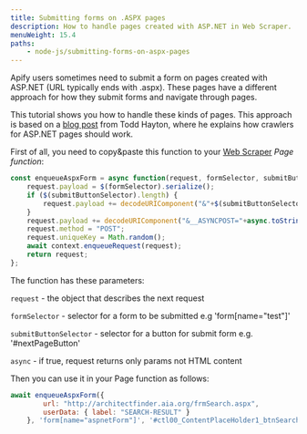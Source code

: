 ```yaml
---
title: Submitting forms on .ASPX pages
description: How to handle pages created with ASP.NET in Web Scraper.
menuWeight: 15.4
paths:
    - node-js/submitting-forms-on-aspx-pages
---
```


Apify users sometimes need to submit a form on pages created with ASP.NET (URL typically ends with .aspx). These pages have a different approach for how they submit forms and navigate through pages.

This tutorial shows you how to handle these kinds of pages. This approach is based on a [blog post](http://toddhayton.com/2015/05/04/scraping-aspnet-pages-with-ajax-pagination/) from Todd Hayton, where he explains how crawlers for ASP.NET pages should work.

First of all, you need to copy&paste this function to your [Web Scraper](https://apify.com/apify/web-scraper) _Page function_:

```JavaScript
const enqueueAspxForm = async function(request, formSelector, submitButtonSelector, async) {
    request.payload = $(formSelector).serialize();
    if ($(submitButtonSelector).length) {
        request.payload += decodeURIComponent("&"+$(submitButtonSelector).attr("name") + "=" + $(submitButtonSelector).attr("value"));
    }
    request.payload += decodeURIComponent("&__ASYNCPOST="+async.toString());
    request.method = "POST";
    request.uniqueKey = Math.random();
    await context.enqueueRequest(request);
    return request;
};
```

The function has these parameters:

`request` - the object that describes the next request

`formSelector` - selector for a form to be submitted e.g 'form[name="test"]'

`submitButtonSelector` - selector for a button for submit form e.g. '#nextPageButton'

`async` - if true, request returns only params not HTML content

Then you can use it in your Page function as follows:

```JavaScript
await enqueueAspxForm({
        url: "http://architectfinder.aia.org/frmSearch.aspx",
        userData: { label: "SEARCH-RESULT" }
    }, 'form[name="aspnetForm"]', '#ctl00_ContentPlaceHolder1_btnSearch', false);
```
